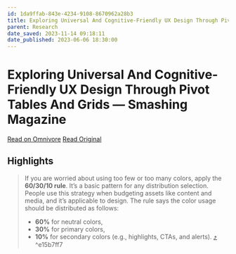 ```yaml
---
id: 1da9ffab-843e-4234-9108-8670962a28b3
title: Exploring Universal And Cognitive-Friendly UX Design Through Pivot Tables And Grids — Smashing Magazine
parent: Research
date_saved: 2023-11-14 09:18:11
date_published: 2023-06-06 18:30:00
---
```


# Exploring Universal And Cognitive-Friendly UX Design Through Pivot Tables And Grids — Smashing Magazine

[Read on Omnivore](https://omnivore.app/me/https-www-smashingmagazine-com-2023-06-universal-cognitive-frien-18bcce8a46d)
[Read Original](https://www.smashingmagazine.com/2023/06/universal-cognitive-friendly-ux-design-tables-grids/)

## Highlights

> If you are worried about using too few or too many colors, apply the **60/30/10 rule**. It’s a basic pattern for any distribution selection. People use this strategy when budgeting assets like content and media, and it’s applicable to design. The rule says the color usage should be distributed as follows:
> 
> * **60%** for neutral colors,
> * **30%** for primary colors,
> * **10%** for secondary colors (e.g., highlights, CTAs, and alerts). [⤴️](https://omnivore.app/me/https-www-smashingmagazine-com-2023-06-universal-cognitive-frien-18bcce8a46d#e15b7ff7-11a3-4f9c-961c-cc4ae3fcbbed)  ^e15b7ff7

